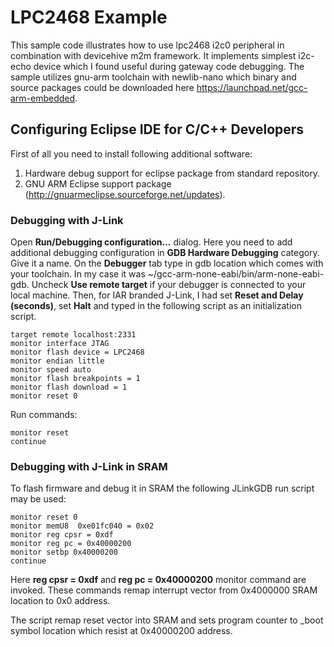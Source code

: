 LPC2468 Example
===============
This sample code illustrates how to use lpc2468 i2c0 peripheral in combination with devicehive m2m framework. It implements simplest
i2c-echo device which I found useful during gateway code debugging.
The sample utilizes gnu-arm toolchain with newlib-nano which binary and source packages could be downloaded here
https://launchpad.net/gcc-arm-embedded.

Configuring Eclipse IDE for C/C++ Developers
--------------------------------------------
First of all you need to install following additional software:

1. Hardware debug support for eclipse package from standard repository.
2. GNU ARM Eclipse support package (http://gnuarmeclipse.sourceforge.net/updates).

### Debugging with J-Link
Open __Run/Debugging configuration...__ dialog. Here you need to add additional debugging configuration
in __GDB Hardware Debugging__ category. Give it a name. On the __Debugger__ tab type in gdb location which comes with your toolchain.
In my case it was ~/gcc-arm-none-eabi/bin/arm-none-eabi-gdb. Uncheck __Use remote target__ if your debugger is connected
to your local machine. Then, for IAR branded J-Link, I had set __Reset and Delay (seconds)__, set __Halt__ and typed in the following script
as an initialization script.

```gdb
target remote localhost:2331
monitor interface JTAG
monitor flash device = LPC2468
monitor endian little
monitor speed auto
monitor flash breakpoints = 1
monitor flash download = 1
monitor reset 0
```

Run commands:
```gdb
monitor reset
continue
```

### Debugging with J-Link in SRAM
To flash firmware and debug it in SRAM the following JLinkGDB run script may be used:

```gdb
monitor reset 0
monitor memU8  0xe01fc040 = 0x02
monitor reg cpsr = 0xdf
monitor reg pc = 0x40000200
monitor setbp 0x40000200
continue
```

Here **reg cpsr = 0xdf** and **reg pc = 0x40000200** monitor command are invoked. These commands remap interrupt vector
from 0x4000000 SRAM location to 0x0 address.

The script remap reset vector into SRAM and sets program counter
to _boot symbol location which resist at 0x40000200 address.
